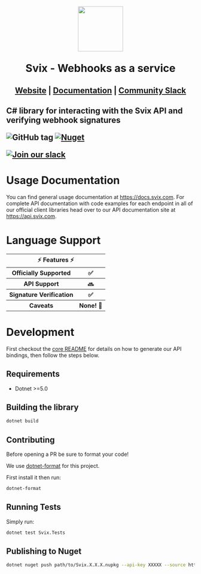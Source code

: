 <h1 align="center">
    <a style="text-decoration: none" href="https://www.svix.com">
      <img width="120" src="https://avatars.githubusercontent.com/u/80175132?s=200&v=4" />
      <p align="center">Svix - Webhooks as a service</p>
    </a>
</h1>
<h2 align="center">
  <a href="https://svix.com">Website</a> | <a href="https://docs.svix.com">Documentation</a> | <a href="https://svix.com/slack">Community Slack</a>
<h2>

C# library for interacting with the Svix API and verifying webhook signatures

![GitHub tag](https://img.shields.io/github/tag/svix/svix-webhooks.svg)
[![Nuget](https://img.shields.io/nuget/v/svix)](https://www.nuget.org/packages/Svix/)

[![Join our slack](https://img.shields.io/badge/Slack-join%20the%20community-blue?logo=slack&style=social)](https://www.svix.com/slack/)

# Usage Documentation

You can find general usage documentation at <https://docs.svix.com>.  For complete API documentation with code examples for each endpoint in all of our official client libraries head over to our API documentation site at <https://api.svix.com>.

# Language Support

<table style="table-layout:fixed; white-space: nowrap;">
  <th colspan="2">⚡️ Features ⚡️</th>
  <tr>
    <th>Officially Supported</th>
    <th>✅</th>
  </tr>
  <tr>
    <th>API Support</th>
    <th>🔜</th>
  </tr>
  <tr>
    <th>Signature Verification</th>
    <th>✅</th>
  </tr>
  <tr>
    <th>Caveats</th>
    <th>None! 🚀</th>
  </tr>
</table>

# Development


First checkout the [core README](../README.md#development) for details on how to generate our API bindings, then follow the steps below.

## Requirements

 - Dotnet >=5.0

## Building the library
```sh
dotnet build
```

## Contributing

Before opening a PR be sure to format your code!

We use [dotnet-format](https://github.com/dotnet/format) for this project.

First install it then run:
```sh
dotnet-format
```

## Running Tests

Simply run:

```sh
dotnet test Svix.Tests
```

## Publishing to Nuget

```sh
dotnet nuget push path/to/Svix.X.X.X.nupkg --api-key XXXXX --source https://api.nuget.org/v3/index.json
```

